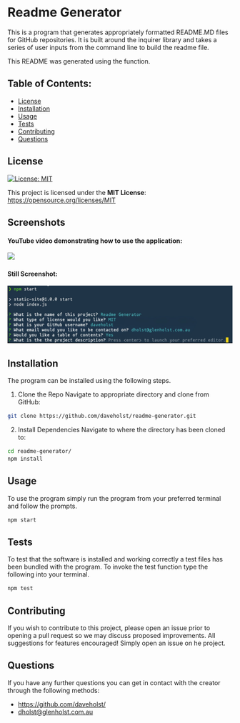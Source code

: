 # Readme Generator

This is a program that generates appropriately formatted README.MD files for GitHub repositories. It is built around the inquirer library and takes a series of user inputs from the command line to build the readme file.

This README was generated using the function.

## Table of Contents:

- [License](#License)
- [Installation](#Installation)
- [Usage](#Usage)
- [Tests](#Tests)
- [Contributing](#Contributing)
- [Questions](#Questions)

## License

[![License: MIT](https://img.shields.io/badge/License-MIT-yellow.svg)](https://opensource.org/licenses/MIT)

This project is licensed under the **MIT License**: https://opensource.org/licenses/MIT

## Screenshots

#### YouTube video demonstrating how to use the application:

[![](http://img.youtube.com/vi/GSvTLhFcziY/0.jpg)](http://www.youtube.com/watch?v=GSvTLhFcziY)

#### Still Screenshot:

![alt text](./assets/screenshot.jpg)

## Installation

The program can be installed using the following steps.

1. Clone the Repo
   Navigate to appropriate directory and clone from GitHub:

```bash
git clone https://github.com/daveholst/readme-generator.git
```

2. Install Dependencies
   Navigate to where the directory has been cloned to:

```bash
cd readme-generator/
npm install
```

## Usage

To use the program simply run the program from your preferred terminal and follow the prompts.

```bash
npm start
```

## Tests

To test that the software is installed and working correctly a test files has been bundled with the program. To invoke the test function type the following into your terminal.

```bash
npm test
```

## Contributing

If you wish to contribute to this project, please open an issue prior to opening a pull request so we may discuss proposed improvements. All suggestions for features encouraged! Simply open an issue on he project.

## Questions

If you have any further questions you can get in contact with the creator through the following methods:

- https://github.com/daveholst/
- dholst@glenholst.com.au
